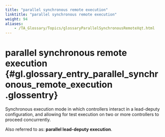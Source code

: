 ```yaml
--- 
title: "parallel synchronous remote execution"
linktitle: "parallel synchronous remote execution"
weight: 94
aliases: 
    - /TA_Glossary/Topics/glossaryParallelSynchronousRemoteXqt.html
---
```

# parallel synchronous remote execution {#gl.glossary_entry_parallel_synchronous_remote_execution .glossentry}

Synchronous execution mode in which controllers interact in a lead-deputy configuration, and allowing for test execution on two or more controllers to proceed concurrently.

Also referred to as: **parallel lead-deputy execution**.

